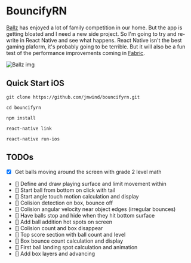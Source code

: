 # BouncifyRN

[Ballz](https://itunes.apple.com/us/app/ballz/id1139609950) has enjoyed a lot of family competition in
our home. But the app is getting bloated and I need a new side project. So I'm going to try and re-write
in React Native and see what happens. React Native isn't the best gaming plaform, it's probably going
to be terrible. But it will also be a fun test of the performance improvements coming in [Fabric](https://github.com/react-native-community/discussions-and-proposals/issues/4).

![Ballz img](https://is3-ssl.mzstatic.com/image/thumb/Purple111/v4/38/e0/de/38e0ded6-96be-9593-830c-3e5a11dcc44c/pr_source.png/300x0w.png)

## Quick Start iOS

```
git clone https://github.com/jmwind/bouncifyrn.git

cd bouncifyrn

npm install

react-native link

react-native run-ios
```

## TODOs

- [x] Get balls moving around the screen with grade 2 level math
- [] Define and draw playing surface and limit movement within
- [] Start ball from bottom on click with tail
- [] Start angle touch motion calculation and display
- [] Colision detection on box, bounce off
- [] Colision angular velocity near object edges (irregular bounces)
- [] Have balls stop and hide when they hit bottom surface
- [] Add ball addition hot spots on screen
- [] Colision count and box disappear
- [] Top score section with ball count and level
- [] Box bounce count calculation and display
- [] First ball landing spot calculation and animation
- [] Add box layers and advancing
